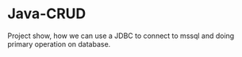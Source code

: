 Java-CRUD
=========

Project show, how we can use a JDBC to connect to mssql and doing primary operation on database.
